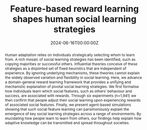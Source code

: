 ---
title: "Feature-based reward learning shapes human social learning strategies"
authors: "D. T. Schultner, L. Molleman, B. R. Lindström"
date: "2024-06-16T00:00:00Z"
doi: ""

# Schedule page publish date (NOT publication's date).
publishDate: "2017-01-01T00:00:00Z"

# Publication type.
# Accepts a single type but formatted as a YAML list (for Hugo requirements).
# Enter a publication type from the CSL standard.
publication_types: ["article"]

# Publication name and optional abbreviated publication name.
publication: ""
publication_short: ""

abstract: Human adaptation relies on individuals strategically selecting whom to learn from. A rich mosaic of social learning strategies has been identified, such as copying majorities or successful others. Influential theories conceive of these strategies as a disjointed set of fixed heuristics that are independent of experience. By ignoring underlying mechanisms, these theories cannot explain the widely observed variation and flexibility in social learning. Here, we advance a domain-general reward learning framework that provides a unifying and mechanistic explanation of pivotal social learning strategies. We first formalise how individuals learn which social features, such as others’ behaviour and success, are associated with rewards. Through six experiments (n=1,941) we then confirm that people adjust their social learning upon experiencing rewards of associated social features. Finally, we present agent-based simulations showing that such social feature learning can parsimoniously explain the emergence of key social learning strategies across a range of environments. By elucidating how people learn to learn from others, our findings help explain how adaptive knowledge can be transmitted and spread throughout societies.

# Summary. An optional shortened abstract.
summary: D. T. Schultner, L. Molleman, B. R. Lindström

tags:
- PsyArxiv

featured: true

links:
- name: Custom Link
  url: https://osf.io/preprints/psyarxiv/zm7ta
# url_dataset: '#'
# url_poster: '#'
# url_project: ''
# url_slides: ''
# url_source: '#'
# url_video: '#'

# Featured image
# To use, add an image named `featured.jpg/png` to your page's folder. 
image:
  caption: 'Image credit: [**Unsplash**](https://unsplash.com/photos/s9CC2SKySJM)'
  focal_point: ""
  preview_only: false

# Associated Projects (optional).
#   Associate this publication with one or more of your projects.
#   Simply enter your project's folder or file name without extension.
#   E.g. `internal-project` references `content/project/internal-project/index.md`.
#   Otherwise, set `projects: []`.
projects:
- internal-project

# Slides (optional).
#   Associate this publication with Markdown slides.
#   Simply enter your slide deck's filename without extension.
#   E.g. `slides: "example"` references `content/slides/example/index.md`.
#   Otherwise, set `slides: ""`.
slides: example
---